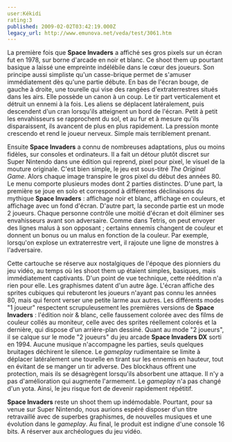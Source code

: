 ```yaml
---
user:Kékidi
rating:3
published: 2009-02-02T03:42:19.000Z
legacy_url: http://www.emunova.net/veda/test/3061.htm
---
```

La première fois que **Space Invaders** a affiché ses gros pixels sur un écran fut en 1978, sur borne d'arcade en noir et blanc. Ce shoot them up pourtant basique a laissé une empreinte indélébile dans le cœur des joueurs. Son principe aussi simpliste qu'un casse-brique permet de s'amuser immédiatement dès qu'une partie débute. En bas de l'écran bouge, de gauche à droite, une tourelle qui vise des rangées d'extraterrestres situés dans les airs. Elle possède un canon à un coup. Le tir part verticalement et détruit un ennemi à la fois. Les aliens se déplacent latéralement, puis descendent d'un cran lorsqu'ils atteignent un bord de l'écran. Petit à petit les envahisseurs se rapprochent du sol, et au fur et à mesure qu'ils disparaissent, ils avancent de plus en plus rapidement. La pression monte crescendo et rend le joueur nerveux. Simple mais terriblement prenant.  

  

Ensuite **Space Invaders** a connu de nombreuses adaptations, plus ou moins fidèles, sur consoles et ordinateurs. Il a fait un détour plutôt discret sur Super Nintendo dans une édition qui reprend, pixel pour pixel, le visuel de la mouture originale. C'est bien simple, le jeu est sous-titré _The Original Game_. Alors chaque image transpire le gros pixel du début des années 80\. Le menu comporte plusieurs modes dont 2 parties distinctes. D'une part, la première se joue en solo et correspond à différentes déclinaisons du mythique **Space Invaders** : affichage noir et blanc, affichage en couleurs, et affichage avec un fond d'écran. D'autre part, la seconde partie est un mode 2 joueurs. Chaque personne contrôle une moitié d'écran et doit éliminer ses envahisseurs avant son adversaire. Comme dans Tetris, on peut envoyer des lignes malus à son opposant ; certains ennemis changent de couleur et donnent un bonus ou un malus en fonction de la couleur. Par exemple, lorsqu'on explose un extraterrestre vert, il rajoute une ligne de monstres à l'adversaire.  

  

Cette cartouche se réserve aux nostalgiques de l'époque des pionniers du jeu vidéo, au temps où les shoot them up étaient simples, basiques, mais immédiatement captivants. D'un point de vue technique, cette réédition n'a rien pour elle. Les graphismes datent d'un autre âge. L'écran affiche des sprites cubiques qui rebuteront les joueurs n'ayant pas connu les années 80, mais qui feront verser une petite larme aux autres. Les différents modes "1 joueur" respectent scrupuleusement les premières versions de **Space Invaders** : l'édition noir & blanc, celle faussement colorée avec des films de couleur collés au moniteur, celle avec des sprites réellement colorés et la dernière, qui dispose d'un arrière-plan dessiné. Quant au mode "2 joueurs", il se calque sur le mode "2 joueurs" du jeu arcade **Space Invaders DX** sorti en 1994\. Aucune musique n'accompagne les parties, seuls quelques bruitages déchirent le silence. Le _gameplay_ rudimentaire se limite à déplacer latéralement une tourelle en tirant sur les ennemis en hauteur, tout en évitant de se manger un tir adverse. Des blockhaus offrent une protection, mais ils se désagrègent lorsqu'ils absorbent une attaque. Il n'y a pas d'amélioration qui augmente l'armement. Le _gameplay_ n'a pas changé d'un yota. Ainsi, le jeu risque fort de devenir rapidement répétitif.  

  

**Space Invaders** reste un shoot them up indémodable. Pourtant, pour sa venue sur Super Nintendo, nous aurions espéré disposer d'un titre retravaillé avec de superbes graphismes, de nouvelles musiques et une évolution dans le _gameplay_. Au final, le produit est indigne d'une console 16 bits. A réserver aux archéologues du jeu vidéo.